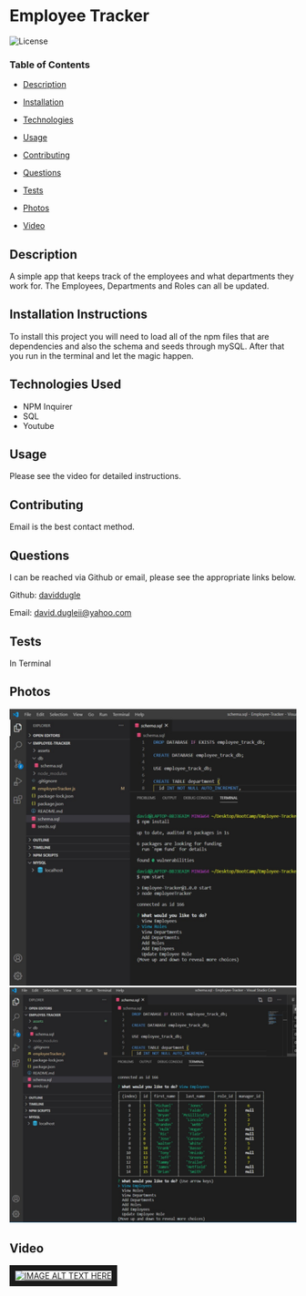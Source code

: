 # Employee Tracker







![License](https://img.shields.io/badge/license-MIT%20License-green)









### Table of Contents


* [Description](#Description)

* [Installation](#Installation)

* [Technologies](#Technologies)

* [Usage](##Usage)

* [Contributing](#Contributing)

* [Questions](#Questions)

* [Tests](#Tests)

* [Photos](#Photos)

* [Video](#Video)
















## Description

A simple app that keeps track of the employees and what departments they work for. The Employees, Departments and Roles can all be updated.





## Installation Instructions

To install this project you will need to load all of the npm files that are dependencies and also the schema and seeds through mySQL. After that you run in the terminal and let the magic happen.




## Technologies Used

* NPM Inquirer
* SQL
* Youtube




## Usage

Please see the video for detailed instructions.







## Contributing

Email is the best contact method.





## Questions

I can be reached via Github or email, please see the appropriate links below.

Github:
<a href='https://github.com/daviddugle' target='_blank'>daviddugle</a>

Email:
<a href='mailto:david.dugleii@yahoo.com'>david.dugleii@yahoo.com</a>





## Tests

In Terminal



## Photos

![DeployedPhoto](./assets/ScreenShot1.jpg)
![DeployedPhoto](./assets/ScreenShot2.jpg)






## Video

<a href="http://www.youtube.com/watch?feature=player_embedded&v=BcH9wIRt3MQ
" target="_blank"><img src="http://img.youtube.com/vi/BcH9wIRt3MQ/0.jpg" 
alt="IMAGE ALT TEXT HERE" width="240" height="180" border="10" /></a>

